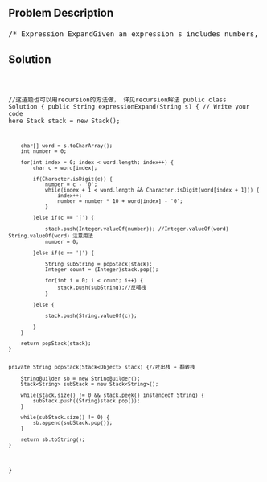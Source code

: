 <!--
<style>
  body { font-family: Arial, sans-serif; }
  .container { max-width: 700px; margin: 0 auto; padding: 10px; }
  .comment-block { background-color: #f9f9f9; padding: 10px; border-left: 5px solid #ccc; overflow-wrap: break-word; white-space: pre-wrap; }
  .code-block { background-color: #f4f4f4; padding: 10px; border: 1px solid #ddd; overflow-wrap: break-word; white-space: pre-wrap; }
</style>
-->

<div class='container'>
<h2>Problem Description</h2>
<div class='comment-block'>
<pre>
/* Expression ExpandGiven an expression s includes numbers, letters and brackets.Number represents the number of repetitions inside the brackets(can be astring or another expression)．Please expand expression to be a string.Examples = abc3[a] return abcaaas = 3[abc] return abcabcabcs = 4[ac]dy, return acacacacdys = 3[2[ad]3[pf]]xyz, return adadpfpfpfadadpfpfpfadadpfpfpfxyz*/    /**     * @param s  an expression includes numbers, letters and brackets     * @return a string     */</pre>
</div>

<h2>Solution</h2>
<div class='code-block'>
<pre><code class='language-java'>

//这道题也可以用recursion的方法做， 详见recursion解法
public class Solution {
    public String expressionExpand(String s) {
        // Write your code here
        Stack<Object> stack = new Stack<Object>();
        
        char[] word = s.toCharArray();
        int number = 0;
        
        for(int index = 0; index < word.length; index++) {
            char c = word[index];
            
            if(Character.isDigit(c)) {
                number = c - '0';
                while(index + 1 < word.length && Character.isDigit(word[index + 1])) {
                    index++;
                    number = number * 10 + word[index] - '0';
                }
                
            }else if(c == '[') {
                
                stack.push(Integer.valueOf(number)); //Integer.valueOf(word)   String.valueOf(word) 注意用法
                number = 0;
                
            }else if(c == ']') {
                
                String subString = popStack(stack);
                Integer count = (Integer)stack.pop();
                
                for(int i = 0; i < count; i++) {
                    stack.push(subString);//反哺栈
                }
                
            }else {
                
                stack.push(String.valueOf(c));
                
            }
        }
        
        return popStack(stack);
    }
    
    
    private String popStack(Stack<Object> stack) {//吐出栈 + 翻转栈
        
        StringBuilder sb = new StringBuilder();
        Stack<String> subStack = new Stack<String>();
        
        while(stack.size() != 0 && stack.peek() instanceof String) {
            subStack.push((String)stack.pop());
        }
        
        while(subStack.size() != 0) {
            sb.append(subStack.pop());
        }
        
        return sb.toString();
    }
}</code></pre>
</div>
</div>
